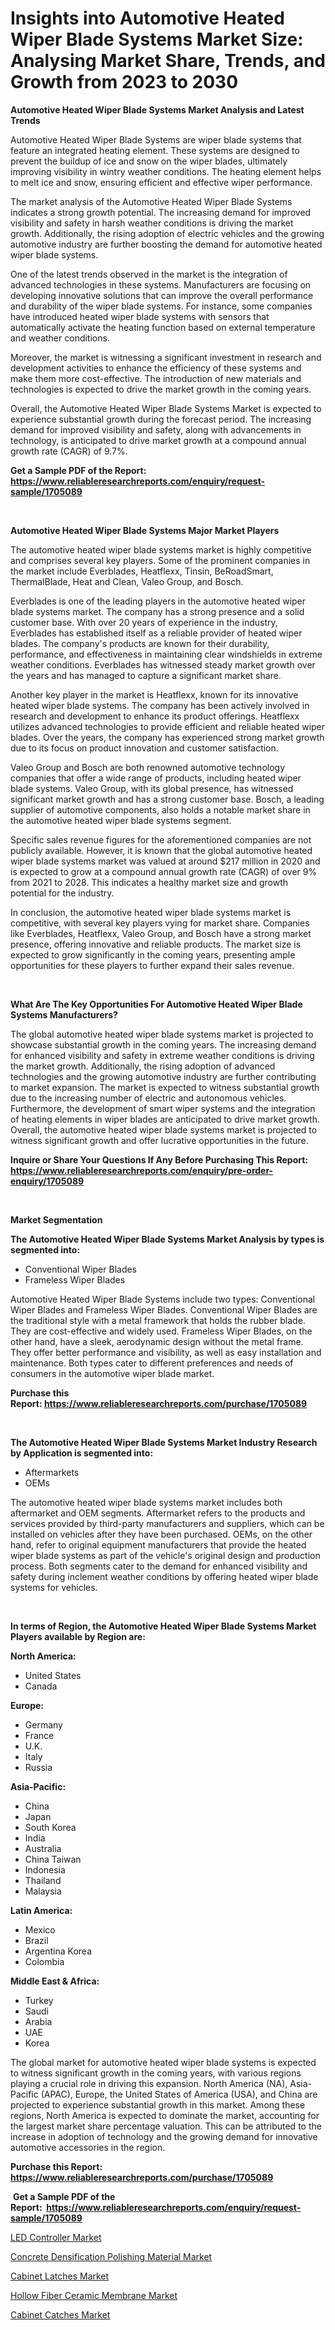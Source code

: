<p><h1>Insights into Automotive Heated Wiper Blade Systems Market Size: Analysing Market Share, Trends, and Growth from 2023 to 2030</h1></p><p><strong>Automotive Heated Wiper Blade Systems Market Analysis and Latest Trends</strong></p>
<p><p>Automotive Heated Wiper Blade Systems are wiper blade systems that feature an integrated heating element. These systems are designed to prevent the buildup of ice and snow on the wiper blades, ultimately improving visibility in wintry weather conditions. The heating element helps to melt ice and snow, ensuring efficient and effective wiper performance.</p><p>The market analysis of the Automotive Heated Wiper Blade Systems indicates a strong growth potential. The increasing demand for improved visibility and safety in harsh weather conditions is driving the market growth. Additionally, the rising adoption of electric vehicles and the growing automotive industry are further boosting the demand for automotive heated wiper blade systems.</p><p>One of the latest trends observed in the market is the integration of advanced technologies in these systems. Manufacturers are focusing on developing innovative solutions that can improve the overall performance and durability of the wiper blade systems. For instance, some companies have introduced heated wiper blade systems with sensors that automatically activate the heating function based on external temperature and weather conditions.</p><p>Moreover, the market is witnessing a significant investment in research and development activities to enhance the efficiency of these systems and make them more cost-effective. The introduction of new materials and technologies is expected to drive the market growth in the coming years.</p><p>Overall, the Automotive Heated Wiper Blade Systems Market is expected to experience substantial growth during the forecast period. The increasing demand for improved visibility and safety, along with advancements in technology, is anticipated to drive market growth at a compound annual growth rate (CAGR) of 9.7%.</p></p>
<p><strong>Get a Sample PDF of the Report:&nbsp; <a href="https://www.reliableresearchreports.com/enquiry/request-sample/1705089">https://www.reliableresearchreports.com/enquiry/request-sample/1705089</a></strong></p>
<p>&nbsp;</p>
<p><strong>Automotive Heated Wiper Blade Systems Major Market Players</strong></p>
<p><p>The automotive heated wiper blade systems market is highly competitive and comprises several key players. Some of the prominent companies in the market include Everblades, Heatflexx, Tinsin, BeRoadSmart, ThermalBlade, Heat and Clean, Valeo Group, and Bosch. </p><p>Everblades is one of the leading players in the automotive heated wiper blade systems market. The company has a strong presence and a solid customer base. With over 20 years of experience in the industry, Everblades has established itself as a reliable provider of heated wiper blades. The company's products are known for their durability, performance, and effectiveness in maintaining clear windshields in extreme weather conditions. Everblades has witnessed steady market growth over the years and has managed to capture a significant market share.</p><p>Another key player in the market is Heatflexx, known for its innovative heated wiper blade systems. The company has been actively involved in research and development to enhance its product offerings. Heatflexx utilizes advanced technologies to provide efficient and reliable heated wiper blades. Over the years, the company has experienced strong market growth due to its focus on product innovation and customer satisfaction.</p><p>Valeo Group and Bosch are both renowned automotive technology companies that offer a wide range of products, including heated wiper blade systems. Valeo Group, with its global presence, has witnessed significant market growth and has a strong customer base. Bosch, a leading supplier of automotive components, also holds a notable market share in the automotive heated wiper blade systems segment.</p><p>Specific sales revenue figures for the aforementioned companies are not publicly available. However, it is known that the global automotive heated wiper blade systems market was valued at around $217 million in 2020 and is expected to grow at a compound annual growth rate (CAGR) of over 9% from 2021 to 2028. This indicates a healthy market size and growth potential for the industry.</p><p>In conclusion, the automotive heated wiper blade systems market is competitive, with several key players vying for market share. Companies like Everblades, Heatflexx, Valeo Group, and Bosch have a strong market presence, offering innovative and reliable products. The market size is expected to grow significantly in the coming years, presenting ample opportunities for these players to further expand their sales revenue.</p></p>
<p>&nbsp;</p>
<p><strong>What Are The Key Opportunities For Automotive Heated Wiper Blade Systems Manufacturers?</strong></p>
<p><p>The global automotive heated wiper blade systems market is projected to showcase substantial growth in the coming years. The increasing demand for enhanced visibility and safety in extreme weather conditions is driving the market growth. Additionally, the rising adoption of advanced technologies and the growing automotive industry are further contributing to market expansion. The market is expected to witness substantial growth due to the increasing number of electric and autonomous vehicles. Furthermore, the development of smart wiper systems and the integration of heating elements in wiper blades are anticipated to drive market growth. Overall, the automotive heated wiper blade systems market is projected to witness significant growth and offer lucrative opportunities in the future.</p></p>
<p><strong>Inquire or Share Your Questions If Any Before Purchasing This Report: <a href="https://www.reliableresearchreports.com/enquiry/pre-order-enquiry/1705089">https://www.reliableresearchreports.com/enquiry/pre-order-enquiry/1705089</a></strong></p>
<p>&nbsp;</p>
<p><strong>Market Segmentation</strong></p>
<p><strong>The Automotive Heated Wiper Blade Systems Market Analysis by types is segmented into:</strong></p>
<p><ul><li>Conventional Wiper Blades</li><li>Frameless Wiper Blades</li></ul></p>
<p><p>Automotive Heated Wiper Blade Systems include two types: Conventional Wiper Blades and Frameless Wiper Blades. Conventional Wiper Blades are the traditional style with a metal framework that holds the rubber blade. They are cost-effective and widely used. Frameless Wiper Blades, on the other hand, have a sleek, aerodynamic design without the metal frame. They offer better performance and visibility, as well as easy installation and maintenance. Both types cater to different preferences and needs of consumers in the automotive wiper blade market.</p></p>
<p><strong>Purchase this Report:&nbsp;<a href="https://www.reliableresearchreports.com/purchase/1705089">https://www.reliableresearchreports.com/purchase/1705089</a></strong></p>
<p>&nbsp;</p>
<p><strong>The Automotive Heated Wiper Blade Systems Market Industry Research by Application is segmented into:</strong></p>
<p><ul><li>Aftermarkets</li><li>OEMs</li></ul></p>
<p><p>The automotive heated wiper blade systems market includes both aftermarket and OEM segments. Aftermarket refers to the products and services provided by third-party manufacturers and suppliers, which can be installed on vehicles after they have been purchased. OEMs, on the other hand, refer to original equipment manufacturers that provide the heated wiper blade systems as part of the vehicle's original design and production process. Both segments cater to the demand for enhanced visibility and safety during inclement weather conditions by offering heated wiper blade systems for vehicles.</p></p>
<p>&nbsp;</p>
<p><strong>In terms of Region, the Automotive Heated Wiper Blade Systems Market Players available by Region are:</strong></p>
<p>
    <p> <strong> North America: </strong>
        <ul>
            <li>United States</li>
            <li>Canada</li>
        </ul>
        </p> 
    <p> <strong> Europe: </strong>
        <ul>
            <li>Germany</li>
            <li>France</li>
            <li>U.K.</li>
            <li>Italy</li>
            <li>Russia</li>
        </ul>
        </p> 
    <p> <strong> Asia-Pacific: </strong>
        <ul>
            <li>China</li>
            <li>Japan</li>
            <li>South Korea</li>
            <li>India</li>
            <li>Australia</li>
            <li>China Taiwan</li>
            <li>Indonesia</li>
            <li>Thailand</li>
            <li>Malaysia</li>
        </ul>
        </p> 
    <p> <strong> Latin America: </strong>
        <ul>
            <li>Mexico</li>
            <li>Brazil</li>
            <li>Argentina Korea</li>
            <li>Colombia</li>
        </ul>
        </p> 
    <p> <strong> Middle East & Africa: </strong>
        <ul>
            <li>Turkey</li>
            <li>Saudi</li>
            <li>Arabia</li>
            <li>UAE</li>
            <li>Korea</li>
        </ul>
    </p>
    </p>
<p><p>The global market for automotive heated wiper blade systems is expected to witness significant growth in the coming years, with various regions playing a crucial role in driving this expansion. North America (NA), Asia-Pacific (APAC), Europe, the United States of America (USA), and China are projected to experience substantial growth in this market. Among these regions, North America is expected to dominate the market, accounting for the largest market share percentage valuation. This can be attributed to the increase in adoption of technology and the growing demand for innovative automotive accessories in the region.</p></p>
<p><strong>Purchase this Report: <a href="https://www.reliableresearchreports.com/purchase/1705089">https://www.reliableresearchreports.com/purchase/1705089</a></strong></p>
<p>&nbsp;<strong>Get a Sample PDF of the Report:&nbsp;&nbsp;<a href="https://www.reliableresearchreports.com/enquiry/request-sample/1705089">https://www.reliableresearchreports.com/enquiry/request-sample/1705089</a></strong></p>
<p><strong></strong></p>
<p><p><a href="https://github.com/lilstefpacute/Market-Research-Report-List-1/blob/main/led-controller-market.md">LED Controller Market</a></p><p><a href="https://github.com/AKSHATREPORTPRIME/Market-Research-Report-List-1/blob/main/concrete-densification-polishing-material-market.md">Concrete Densification Polishing Material Market</a></p><p><a href="https://medium.com/@austynlemke1988/cabinet-latches-market-research-report-its-history-and-forecast-2023-to-2030-3c8fc81f1ad3">Cabinet Latches Market</a></p><p><a href="https://www.linkedin.com/pulse/hollow-fiber-ceramic-membrane-market-size-share-global-g2f6e/">Hollow Fiber Ceramic Membrane Market</a></p><p><a href="https://medium.com/@caligoldner/cabinet-catches-market-size-cagr-trends-2024-2030-bda636ae6a9b">Cabinet Catches Market</a></p></p>